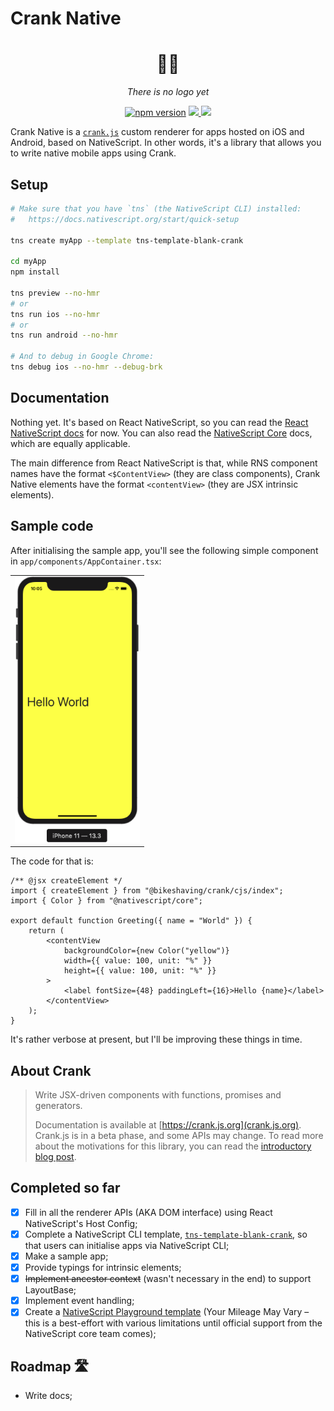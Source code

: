 # Crank Native

<div align="center">
    <h1>🔧🤖</h1>
    <p><em>There is no logo yet</em></p>
</div>

<p align="center">
    <a href="https://badge.fury.io/js/crank-native"><img src="https://badge.fury.io/js/crank-native.svg" alt="npm version" height="18"></a>
    <a href="https://opensource.org/licenses/mit-license.php">
        <img src="https://badges.frapsoft.com/os/mit/mit.png?v=103"/>
    </a>
    <a href="https://twitter.com/intent/follow?screen_name=LinguaBrowse">
        <img src="https://img.shields.io/twitter/follow/LinguaBrowse.svg?style=social&logo=twitter"/>
    </a>
</p>

Crank Native is a [`crank.js`](https://github.com/bikeshaving/crank) custom renderer for apps hosted on iOS and Android, based on NativeScript. In other words, it's a library that allows you to write native mobile apps using Crank.

## Setup

```sh
# Make sure that you have `tns` (the NativeScript CLI) installed:
#   https://docs.nativescript.org/start/quick-setup

tns create myApp --template tns-template-blank-crank

cd myApp
npm install

tns preview --no-hmr
# or
tns run ios --no-hmr
# or
tns run android --no-hmr

# And to debug in Google Chrome:
tns debug ios --no-hmr --debug-brk
```

## Documentation

Nothing yet. It's based on React NativeScript, so you can read the [React NativeScript docs](https://react-nativescript.netlify.com/) for now. You can also read the [NativeScript Core](https://docs.nativescript.org/start/introduction) docs, which are equally applicable.

The main difference from React NativeScript is that, while RNS component names have the format `<$ContentView>` (they are class components), Crank Native elements have the format `<contentView>` (they are JSX intrinsic elements).


## Sample code

After initialising the sample app, you'll see the following simple component in `app/components/AppContainer.tsx`:

<table>
    <tbody>
        <tr>
            <td align="center" valign="middle">
                <img width="200px" src="/site/hello_world.png"/>
            </td>
        </tr>
    </tbody>
</table>

The code for that is:

```tsx
/** @jsx createElement */
import { createElement } from "@bikeshaving/crank/cjs/index";
import { Color } from "@nativescript/core";

export default function Greeting({ name = "World" }) {
    return (
        <contentView
            backgroundColor={new Color("yellow")}
            width={{ value: 100, unit: "%" }}
            height={{ value: 100, unit: "%" }}
        >
            <label fontSize={48} paddingLeft={16}>Hello {name}</label>
        </contentView>
    );
}
```

It's rather verbose at present, but I'll be improving these things in time.

## About Crank

> Write JSX-driven components with functions, promises and generators.
>
> Documentation is available at [https://crank.js.org](crank.js.org). Crank.js is in a beta phase, and some APIs may change. To read more about the motivations for this library, you can read the [introductory blog post](https://crank.js.org/blog/introducing-crank).

## Completed so far

- [x] Fill in all the renderer APIs (AKA DOM interface) using React NativeScript's Host Config;
- [x] Complete a NativeScript CLI template, [`tns-template-blank-crank`](https://github.com/shirakaba/tns-template-blank-crank), so that users can initialise apps via NativeScript CLI;
- [x] Make a sample app;
- [x] Provide typings for intrinsic elements;
- [x] ~~Implement ancestor context~~ (wasn't necessary in the end) to support LayoutBase;
- [x] Implement event handling;
- [x] Create a [NativeScript Playground template](https://play.nativescript.org/?template=play-react&id=GtKudF&v=10) (Your Mileage May Vary – this is a best-effort with various limitations until official support from the NativeScript core team comes);

## Roadmap 🛣

* Write docs;
